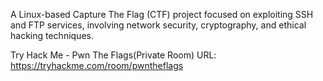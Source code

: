 A Linux-based Capture The Flag (CTF) project focused on exploiting SSH and FTP services, involving network security, cryptography, and ethical hacking techniques.

Try Hack Me - Pwn The Flags(Private Room)
URL: https://tryhackme.com/room/pwntheflags
